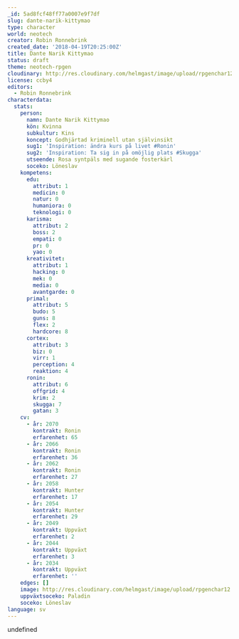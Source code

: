```yaml
---
_id: 5ad8fcf48ff77a0007e9f7df
slug: dante-narik-kittymao
type: character
world: neotech
creator: Robin Ronnebrink
created_date: '2018-04-19T20:25:00Z'
title: Dante Narik Kittymao
status: draft
theme: neotech-rpgen
cloudinary: http://res.cloudinary.com/helmgast/image/upload/rpgenchar12.jpg
license: ccby4
editors:
  - Robin Ronnebrink
characterdata:
  stats:
    person:
      namn: Dante Narik Kittymao
      kön: Kvinna
      subkultur: Kins
      koncept: Godhjärtad kriminell utan självinsikt
      sug1: 'Inspiration: ändra kurs på livet #Ronin'
      sug2: 'Inspiration: Ta sig in på omöjlig plats #Skugga'
      utseende: Rosa syntpäls med sugande fosterkärl
      soceko: Löneslav
    kompetens:
      edu:
        attribut: 1
        medicin: 0
        natur: 0
        humaniora: 0
        teknologi: 0
      karisma:
        attribut: 2
        boss: 2
        empati: 0
        pr: 0
        yao: 0
      kreativitet:
        attribut: 1
        hacking: 0
        mek: 0
        media: 0
        avantgarde: 0
      primal:
        attribut: 5
        budo: 5
        guns: 8
        flex: 2
        hardcore: 8
      cortex:
        attribut: 3
        biz: 0
        virr: 1
        perception: 4
        reaktion: 4
      ronin:
        attribut: 6
        offgrid: 4
        krim: 2
        skugga: 7
        gatan: 3
    cv:
      - år: 2070
        kontrakt: Ronin
        erfarenhet: 65
      - år: 2066
        kontrakt: Ronin
        erfarenhet: 36
      - år: 2062
        kontrakt: Ronin
        erfarenhet: 27
      - år: 2058
        kontrakt: Hunter
        erfarenhet: 17
      - år: 2054
        kontrakt: Hunter
        erfarenhet: 29
      - år: 2049
        kontrakt: Uppväxt
        erfarenhet: 2
      - år: 2044
        kontrakt: Uppväxt
        erfarenhet: 3
      - år: 2034
        kontrakt: Uppväxt
        erfarenhet: ''
    edges: []
    image: http://res.cloudinary.com/helmgast/image/upload/rpgenchar12.jpg
    uppväxtsoceko: Paladin
    soceko: Löneslav
language: sv
---
```

undefined
